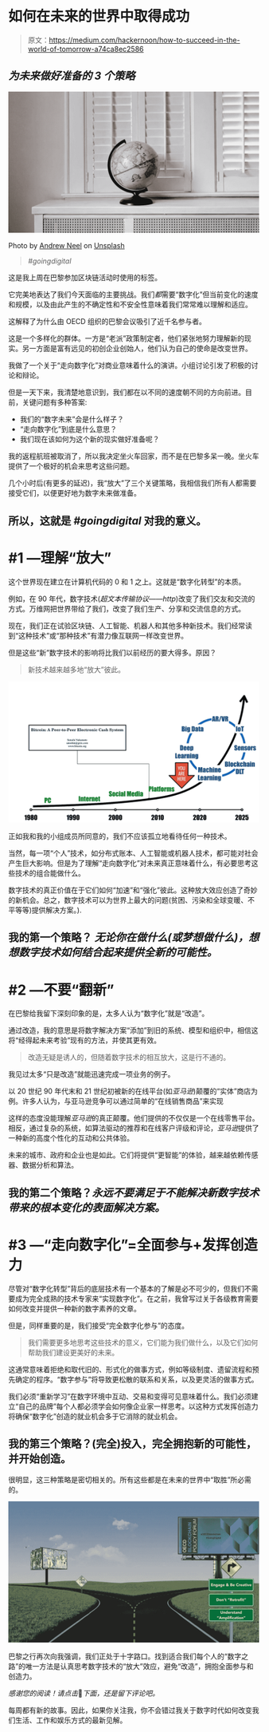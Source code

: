 # 如何在未来的世界中取得成功

> 原文：<https://medium.com/hackernoon/how-to-succeed-in-the-world-of-tomorrow-a74ca8ec2586>

## *为未来做好准备的 3 个策略*

![](img/7fca80208804fc5463af8c2ece6d7230.png)

Photo by [Andrew Neel](https://unsplash.com/photos/K7JEYFDictM?utm_source=unsplash&utm_medium=referral&utm_content=creditCopyText) on [Unsplash](https://unsplash.com/search/photos/world?utm_source=unsplash&utm_medium=referral&utm_content=creditCopyText)

> *#goingdigital*

这是我上周在巴黎参加区块链活动时使用的标签。

它完美地表达了我们今天面临的主要挑战。我们*都*需要“数字化”但当前变化的速度和规模，以及由此产生的不确定性和不安全性意味着我们常常难以理解和适应。

这解释了为什么由 OECD 组织的巴黎会议吸引了近千名参与者。

这是一个多样化的群体。一方是“老派”政策制定者，他们紧张地努力理解新的现实。另一方面是富有远见的初创企业创始人，他们认为自己的使命是改变世界。

我做了一个关于“走向数字化”对商业意味着什么的演讲。小组讨论引发了积极的讨论和辩论。

但是一天下来，我清楚地意识到，我们都在以不同的速度朝不同的方向前进。目前，关键问题有多种答案:

*   我们的“数字未来”会是什么样子？
*   “走向数字化”到底是什么意思？
*   我们现在该如何为这个新的现实做好准备呢？

我的返程航班被取消了，所以我决定坐火车回家，而不是在巴黎多呆一晚。坐火车提供了一个极好的机会来思考这些问题。

几个小时后(有更多的延迟)，我“放大”了三个关键策略，我相信我们所有人都需要接受它们，以便更好地为数字未来做准备。

## 所以，这就是 *#goingdigital* 对我的意义。

# **#1 —理解“放大”**

这个世界现在建立在计算机代码的 0 和 1 之上。这就是“数字化转型”的本质。

例如，在 90 年代，数字技术(*超文本传输协议——http*)改变了我们交友和交流的方式。万维网把世界带给了我们，改变了我们生产、分享和交流信息的方式。

现在，我们正在试验区块链、人工智能、机器人和其他多种新技术。我们经常读到“这种技术”或“那种技术”有潜力像互联网一样改变世界。

但是这些“新”数字技术的影响将比我们以前经历的要大得多。原因？

> 新技术越来越多地“放大”彼此。

![](img/a655c2bd8f54109e6323e946665498f0.png)

正如我和我的小组成员所同意的，我们不应该孤立地看待任何一种技术。

当然，每一项“个人”技术，如分布式账本、人工智能或机器人技术，都可能对社会产生巨大影响。但是为了理解“走向数字化”对未来真正意味着什么，有必要思考这些技术的组合能做什么。

数字技术的真正价值在于它们如何“加速”和“强化”彼此。这种放大效应创造了奇妙的新机会。总之，数字技术可以为世界上最大的问题(贫困、污染和全球变暖、不平等等)提供解决方案。).

## 我的第一个策略？ ***无论你在做什么(或梦想做什么)，想想数字技术如何结合起来提供全新的可能性。***

# **#2 —不要“翻新”**

在巴黎给我留下深刻印象的是，太多人认为“数字化”就是“改造”。

通过改造，我的意思是将数字解决方案“添加”到旧的系统、模型和组织中，相信这将“经得起未来考验”现有的方法，并使其更有效。

> 改造无疑是诱人的，但随着数字技术的相互放大，这是行不通的。

我见过太多“只是改造”就能迅速完成一项业务的例子。

以 20 世纪 90 年代末和 21 世纪初被新的在线平台(如*亚马逊*)颠覆的“实体”商店为例。许多人认为，与亚马逊竞争可以通过简单的“在线销售商品”来实现

这样的态度没能理解*亚马逊*的真正颠覆。他们提供的不仅仅是一个在线零售平台。相反，通过复杂的系统，如算法驱动的推荐和在线客户评级和评论，*亚马逊*提供了一种新的高度个性化的互动和公共体验。

未来的城市、政府和企业也是如此。它们将提供“更智能”的体验，越来越依赖传感器、数据分析和算法。

## 我的第二个策略？*永远不要满足于不能解决新数字技术带来的根本变化的表面解决方案。*

# **#3 —“走向数字化”=全面参与+发挥创造力**

尽管对“数字化转型”背后的底层技术有一个基本的了解是必不可少的，但我们不需要成为完全成熟的技术专家来“实现数字化”。在之前，我曾写过关于各级教育需要如何改变并提供一种新的数字素养的文章。

但是，同样重要的是，我们接受“完全数字化参与”的态度。

> 我们需要更多地思考这些技术的意义，它们能为我们做什么，以及它们如何帮助我们建设更美好的未来。

这通常意味着拒绝和取代旧的、形式化的做事方式，例如等级制度、遗留流程和预先确定的程序。“数字参与”将导致更松散的联系和关系，以及更灵活的做事方式。

我们必须“重新学习”在数字环境中互动、交易和变得可见意味着什么。我们必须建立“自己的品牌”每个人都必须学会如何像企业家一样思考。以这种方式发挥创造力将确保“数字化”创造的就业机会多于它消除的就业机会。

## 我的第三个策略？(完全)投入，完全拥抱新的可能性，并开始创造。

很明显，这三种策略是密切相关的。所有这些都是在未来的世界中“取胜”所必需的。

![](img/3b46d19e9e78b27264a27066a64704e0.png)

巴黎之行再次向我强调，我们正处于十字路口。找到适合我们每个人的“数字之路”的唯一方法是认真思考数字技术的“放大”效应，避免“改造”，拥抱全面参与和创造力。

*感谢您的阅读！请点击*👏*下面，还是留下评论吧。*

每周都有新的故事。因此，如果你关注我，你不会错过我关于数字时代如何改变我们生活、工作和娱乐方式的最新见解。